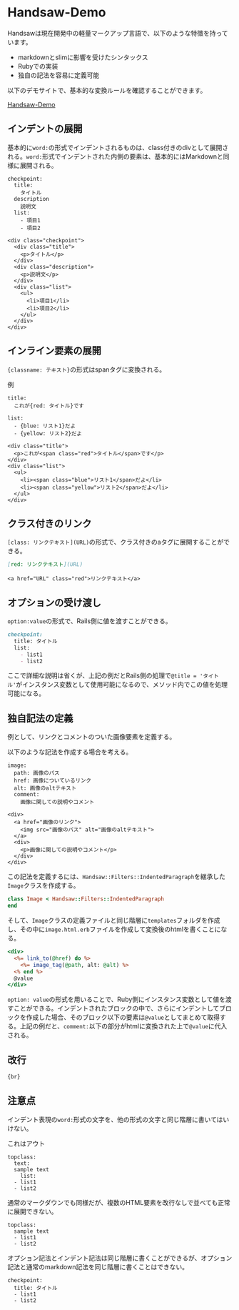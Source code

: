 # Handsaw-Demo

Handsawは現在開発中の軽量マークアップ言語で、以下のような特徴を持っています。

* markdownとslimに影響を受けたシンタックス
* Rubyでの実装
* 独自の記法を容易に定義可能

以下のデモサイトで、基本的な変換ルールを確認することができます。

[Handsaw-Demo](https://ancient-anchorage-59376.herokuapp.com/)

## インデントの展開

基本的に`word:`の形式でインデントされるものは、class付きのdivとして展開される。`word:`形式でインデントされた内側の要素は、基本的にはMarkdownと同様に展開される。

```md:変換前
checkpoint:
  title:
    タイトル
  description
    説明文
  list:
    - 項目1
    - 項目2
```

```html:変換後
<div class="checkpoint">
  <div class="title">
    <p>タイトル</p>
  </div>
  <div class="description">
    <p>説明文</p>
  </div>
  <div class="list">
    <ul>
      <li>項目1</li>
      <li>項目2</li>
    </ul>
  </div>
</div>
```

## インライン要素の展開

`{classname: テキスト}`の形式はspanタグに変換される。

例

```md:変換前
title:
  これが{red: タイトル}です

list:
  - {blue: リスト1}だよ
  - {yellow: リスト2}だよ
```

```html:変換後
<div class="title">
  <p>これが<span class="red">タイトル</span>です</p>
</div>
<div class="list">
  <ul>
    <li><span class="blue">リスト1</span>だよ</li>
    <li><span class="yellow">リスト2</span>だよ</li>
  </ul>
</div>
```

## クラス付きのリンク

`[class: リンクテキスト](URL)`の形式で、クラス付きのaタグに展開することができる。

```md
[red: リンクテキスト](URL)
```

```html:変換後
<a href="URL" class="red">リンクテキスト</a>
```

## オプションの受け渡し

`option:value`の形式で、Rails側に値を渡すことができる。

```md
checkpoint:
  title: タイトル
  list:
    - list1
    - list2
```

ここで詳細な説明は省くが、上記の例だとRails側の処理で`@title = 'タイトル'`がインスタンス変数として使用可能になるので、メソッド内でこの値を処理可能になる。

## 独自記法の定義

例として、リンクとコメントのついた画像要素を定義する。

以下のような記法を作成する場合を考える。

```md:変換前
image:
  path: 画像のパス
  href: 画像についているリンク
  alt: 画像のaltテキスト
  comment:
    画像に関しての説明やコメント
```

```html:変換後
<div>
  <a href="画像のリンク">
    <img src="画像のパス" alt="画像のaltテキスト">
  </a>
  <div>
    <p>画像に関しての説明やコメント</p>
  </div>
</div>
```

この記法を定義するには、`Handsaw::Filters::IndentedParagraph`を継承した`Image`クラスを作成する。

```rb:image.rb
class Image < Handsaw::Filters::IndentedParagraph
end
```

そして、`Image`クラスの定義ファイルと同じ階層に`templates`フォルダを作成し、その中に`image.html.erb`ファイルを作成して変換後のhtmlを書くことになる。

```html:templates:imge.html.erb
<div>
  <%= link_to(@href) do %>
    <%= image_tag(@path, alt: @alt) %>
  <% end %>
  @value
</div>
```

`option: value`の形式を用いることで、Ruby側にインスタンス変数として値を渡すことができる。インデントされたブロックの中で、さらにインデントしてブロックを作成した場合、そのブロック以下の要素は`@value`としてまとめて取得する。上記の例だと、`comment:`以下の部分がhtmlに変換された上で`@value`に代入される。

## 改行

```md
{br}
```

## 注意点

インデント表現の`word:`形式の文字を、他の形式の文字と同じ階層に書いてはいけない。

これはアウト

```md:ダメな例
topclass:
  text:
  sample text
    list:
  - list1
  - list2
```

通常のマークダウンでも同様だが、複数のHTML要素を改行なしで並べても正常に展開できない。

```md:ダメな例
topclass:
  sample text
  - list1
  - list2
```

オプション記法とインデント記法は同じ階層に書くことができるが、オプション記法と通常のmarkdown記法を同じ階層に書くことはできない。

```md:ダメな例
checkpoint:
  title: タイトル
  - list1
  - list2
```
